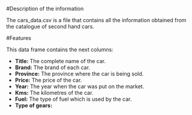 #Description of the information

The cars_data.csv is a file that contains all the information obtained from the catalogue of second hand cars.


#Features

This data frame contains the next columns:

- **Title:** The complete name of the car.
- **Brand:** The brand of each car.
- **Province:** The province where the car is being sold.
- **Price:** The price of the car.
- **Year:** The year when the car was put on the market.
- **Kms:** The kilometres of the car.
- **Fuel:** The type of fuel which is used by the car.
- **Type of gears:**
